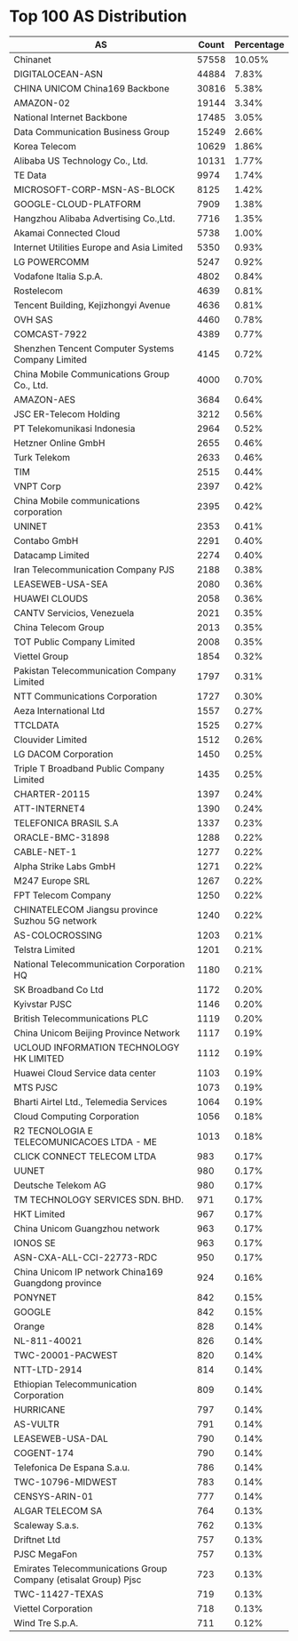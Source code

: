 # Top 100 AS Distribution
| AS | Count | Percentage |
|----|----|----|
| Chinanet | 57558 | 10.05% |
| DIGITALOCEAN-ASN | 44884 | 7.83% |
| CHINA UNICOM China169 Backbone | 30816 | 5.38% |
| AMAZON-02 | 19144 | 3.34% |
| National Internet Backbone | 17485 | 3.05% |
| Data Communication Business Group | 15249 | 2.66% |
| Korea Telecom | 10629 | 1.86% |
| Alibaba US Technology Co., Ltd. | 10131 | 1.77% |
| TE Data | 9974 | 1.74% |
| MICROSOFT-CORP-MSN-AS-BLOCK | 8125 | 1.42% |
| GOOGLE-CLOUD-PLATFORM | 7909 | 1.38% |
| Hangzhou Alibaba Advertising Co.,Ltd. | 7716 | 1.35% |
| Akamai Connected Cloud | 5738 | 1.00% |
| Internet Utilities Europe and Asia Limited | 5350 | 0.93% |
| LG POWERCOMM | 5247 | 0.92% |
| Vodafone Italia S.p.A. | 4802 | 0.84% |
| Rostelecom | 4639 | 0.81% |
| Tencent Building, Kejizhongyi Avenue | 4636 | 0.81% |
| OVH SAS | 4460 | 0.78% |
| COMCAST-7922 | 4389 | 0.77% |
| Shenzhen Tencent Computer Systems Company Limited | 4145 | 0.72% |
| China Mobile Communications Group Co., Ltd. | 4000 | 0.70% |
| AMAZON-AES | 3684 | 0.64% |
| JSC ER-Telecom Holding | 3212 | 0.56% |
| PT Telekomunikasi Indonesia | 2964 | 0.52% |
| Hetzner Online GmbH | 2655 | 0.46% |
| Turk Telekom | 2633 | 0.46% |
| TIM | 2515 | 0.44% |
| VNPT Corp | 2397 | 0.42% |
| China Mobile communications corporation | 2395 | 0.42% |
| UNINET | 2353 | 0.41% |
| Contabo GmbH | 2291 | 0.40% |
| Datacamp Limited | 2274 | 0.40% |
| Iran Telecommunication Company PJS | 2188 | 0.38% |
| LEASEWEB-USA-SEA | 2080 | 0.36% |
| HUAWEI CLOUDS | 2058 | 0.36% |
| CANTV Servicios, Venezuela | 2021 | 0.35% |
| China Telecom Group | 2013 | 0.35% |
| TOT Public Company Limited | 2008 | 0.35% |
| Viettel Group | 1854 | 0.32% |
| Pakistan Telecommunication Company Limited | 1797 | 0.31% |
| NTT Communications Corporation | 1727 | 0.30% |
| Aeza International Ltd | 1557 | 0.27% |
| TTCLDATA | 1525 | 0.27% |
| Clouvider Limited | 1512 | 0.26% |
| LG DACOM Corporation | 1450 | 0.25% |
| Triple T Broadband Public Company Limited | 1435 | 0.25% |
| CHARTER-20115 | 1397 | 0.24% |
| ATT-INTERNET4 | 1390 | 0.24% |
| TELEFONICA BRASIL S.A | 1337 | 0.23% |
| ORACLE-BMC-31898 | 1288 | 0.22% |
| CABLE-NET-1 | 1277 | 0.22% |
| Alpha Strike Labs GmbH | 1271 | 0.22% |
| M247 Europe SRL | 1267 | 0.22% |
| FPT Telecom Company | 1250 | 0.22% |
| CHINATELECOM Jiangsu province Suzhou 5G network | 1240 | 0.22% |
| AS-COLOCROSSING | 1203 | 0.21% |
| Telstra Limited | 1201 | 0.21% |
| National Telecommunication Corporation HQ | 1180 | 0.21% |
| SK Broadband Co Ltd | 1172 | 0.20% |
| Kyivstar PJSC | 1146 | 0.20% |
| British Telecommunications PLC | 1119 | 0.20% |
| China Unicom Beijing Province Network | 1117 | 0.19% |
| UCLOUD INFORMATION TECHNOLOGY HK LIMITED | 1112 | 0.19% |
| Huawei Cloud Service data center | 1103 | 0.19% |
| MTS PJSC | 1073 | 0.19% |
| Bharti Airtel Ltd., Telemedia Services | 1064 | 0.19% |
| Cloud Computing Corporation | 1056 | 0.18% |
| R2 TECNOLOGIA E TELECOMUNICACOES LTDA - ME | 1013 | 0.18% |
| CLICK CONNECT TELECOM LTDA | 983 | 0.17% |
| UUNET | 980 | 0.17% |
| Deutsche Telekom AG | 980 | 0.17% |
| TM TECHNOLOGY SERVICES SDN. BHD. | 971 | 0.17% |
| HKT Limited | 967 | 0.17% |
| China Unicom Guangzhou network | 963 | 0.17% |
| IONOS SE | 963 | 0.17% |
| ASN-CXA-ALL-CCI-22773-RDC | 950 | 0.17% |
| China Unicom IP network China169 Guangdong province | 924 | 0.16% |
| PONYNET | 842 | 0.15% |
| GOOGLE | 842 | 0.15% |
| Orange | 828 | 0.14% |
| NL-811-40021 | 826 | 0.14% |
| TWC-20001-PACWEST | 820 | 0.14% |
| NTT-LTD-2914 | 814 | 0.14% |
| Ethiopian Telecommunication Corporation | 809 | 0.14% |
| HURRICANE | 797 | 0.14% |
| AS-VULTR | 791 | 0.14% |
| LEASEWEB-USA-DAL | 790 | 0.14% |
| COGENT-174 | 790 | 0.14% |
| Telefonica De Espana S.a.u. | 786 | 0.14% |
| TWC-10796-MIDWEST | 783 | 0.14% |
| CENSYS-ARIN-01 | 777 | 0.14% |
| ALGAR TELECOM SA | 764 | 0.13% |
| Scaleway S.a.s. | 762 | 0.13% |
| Driftnet Ltd | 757 | 0.13% |
| PJSC MegaFon | 757 | 0.13% |
| Emirates Telecommunications Group Company (etisalat Group) Pjsc | 723 | 0.13% |
| TWC-11427-TEXAS | 719 | 0.13% |
| Viettel Corporation | 718 | 0.13% |
| Wind Tre S.p.A. | 711 | 0.12% |
